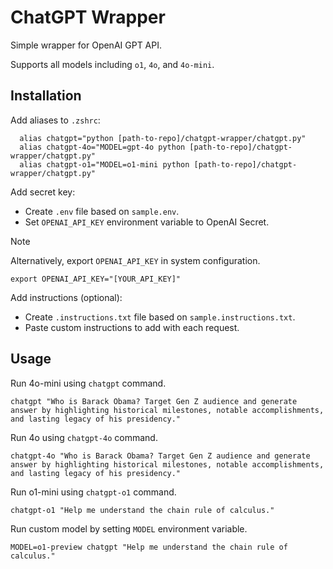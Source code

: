 # ChatGPT Wrapper

Simple wrapper for OpenAI GPT API.

Supports all models including `o1`, `4o`, and `4o-mini`.

## Installation

Add aliases to `.zshrc`:

```shell
  alias chatgpt="python [path-to-repo]/chatgpt-wrapper/chatgpt.py"
  alias chatgpt-4o="MODEL=gpt-4o python [path-to-repo]/chatgpt-wrapper/chatgpt.py"
  alias chatgpt-o1="MODEL=o1-mini python [path-to-repo]/chatgpt-wrapper/chatgpt.py"
```

Add secret key:

- Create `.env` file based on `sample.env`.
- Set `OPENAI_API_KEY` environment variable to OpenAI Secret.

> [!NOTE]
> Alternatively, export `OPENAI_API_KEY` in system configuration.
> ```shell
> export OPENAI_API_KEY="[YOUR_API_KEY]"
> ```

Add instructions (optional):

- Create `.instructions.txt` file based on `sample.instructions.txt`.
- Paste custom instructions to add with each request.

## Usage

Run 4o-mini using `chatgpt` command.
```shell
chatgpt "Who is Barack Obama? Target Gen Z audience and generate answer by highlighting historical milestones, notable accomplishments, and lasting legacy of his presidency."
```

Run 4o using `chatgpt-4o` command.
```shell
chatgpt-4o "Who is Barack Obama? Target Gen Z audience and generate answer by highlighting historical milestones, notable accomplishments, and lasting legacy of his presidency."
```

Run o1-mini using `chatgpt-o1` command.
```shell
chatgpt-o1 "Help me understand the chain rule of calculus."
```

Run custom model by setting `MODEL` environment variable.
```shell
MODEL=o1-preview chatgpt "Help me understand the chain rule of calculus."
```
